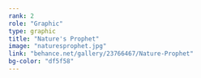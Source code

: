 ```yaml
---
rank: 2
role: "Graphic"
type: graphic
title: "Nature's Prophet"
image: "naturesprophet.jpg"
link: "behance.net/gallery/23766467/Nature-Prophet"
bg-color: "df5f58"
---
```

